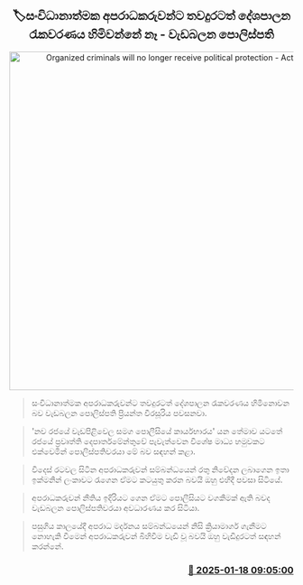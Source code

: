 <p align='center'><b><h2 align='center' title='Organized criminals will no longer receive political protection - Acting IGP'>🏷සංවිධානාත්මක අපරාධකරුවන්ට තවදුරටත් දේශපාලන රැකවරණය හිමිවන්නේ නෑ - වැඩබලන පොලිස්පති</h2></b></p>
<p align='center'><img src='https://helakuru.sgp1.cdn.digitaloceanspaces.com/esana/images/lib/priyantha-weerasoriya-media-t.jpg' width='600' alt='Organized criminals will no longer receive political protection - Acting IGP'></p>

> සංවිධානාත්මක අපරාධකරුවන්ට තවදුරටත් දේශපාලන රැකවරණය හිමිනොවන බව වැඩබලන පොලිස්පති ප්‍රියන්ත වීරසූරිය පවසනවා.

> 'නව රජයේ වැඩපිළිවෙල සමග පොලීසියේ කාර්යභාරය' යන තේමාව යටතේ රජයේ ප්‍රවෘත්ති දෙපාර්තමේන්තුවේ පැවැත්වෙන විශේෂ මාධ්‍ය හමුවකට එක්වෙමින් පොලිස්පතිවරයා මේ බව සඳහන් කළා.

> විදෙස් රටවල සිටින අපරාධකරුවන් සම්බන්ධයෙන් රතු නිවේදන ලබාගෙන ඉතා ඉක්මනින් ලංකාවට රැගෙන ඒමට කටයුතු කරන බවයි ඔහු එහිදී පවසා සිටියේ.

> අපරාධකරුවන් නීතිය ඉදිරියට ගෙන ඒමට පොලීසියට වගකීමක් ඇති බවද වැඩබලන පොලිස්පතිවරයා අවධාරණය කර සිටියා.

> පසුගිය කාලයේදී අපරාධ මර්දනය සම්බන්ධයෙන් නිසි ක්‍රියාමාර්ග ගැනීමට නොහැකි වීමෙන් අපරාධකරුවන් බිහිවීම වැඩි වූ බවයි ඔහු වැඩිදුරටත් සඳහන් කරන්නේ.



<h3 align='right'><a href='https://www.helakuru.lk/esana/p/106672/'>📅 2025-01-18 09:05:00</a></h3>
